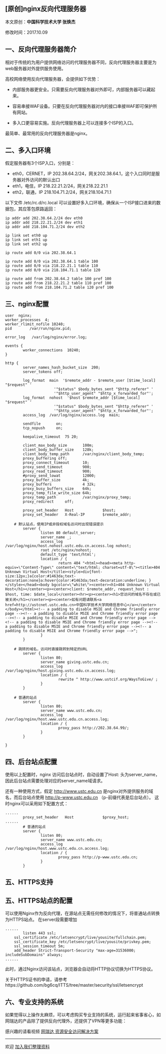 ## [原创]nginx反向代理服务器

本文原创：**中国科学技术大学 张焕杰**

修改时间：2017.10.09

## 一、反向代理服务器简介

相对于传统的为用户提供网络访问的代理服务器不同，反向代理服务器主要是为web服务器对外提供服务使用。

高校网络使用反向代理服务器，会提供如下优势：

* 内部服务器更安全。只需要反向代理服务器对外即可，内部服务器可以藏起来。

* 容易串接WAF设备。只要在反向代理服务器对内的接口串接WAF即可保护所有网站。

* 多入口更容易实施。反向代理服务器上可以连接多个ISP的入口。

最简单、最常用的反向代理服务器是nginx。

## 二、多入口环境

假定服务器有3个ISP入口，分别是：

* eth0，CERNET，IP 202.38.64.2/24，网关202.38.64.1，这个入口同时是服务器对外访问的默认出口
* eth1，电信，IP 218.22.21.2/24，网关218.22.21.1
* eth2，联通，IP 218.104.71.2/24，网关218.104.71.1

以下文件 /etc/rc.d/rc.local 可以设置好多入口环境，确保从一个ISP接口进来的数据包，其应答包原路返回：
````
ip addr add 202.38.64.2/24 dev eth0
ip addr add 218.22.21.2/24 dev eth1
ip addr add 218.104.71.2/24 dev eth2

ip link set eth0 up
ip link set eth1 up
ip link set eth2 up

ip route add 0/0 via 202.38.64.1

ip route add 0/0 via 202.38.64.1 table 100
ip route add 0/0 via 218.22.21.1 table 110
ip route add 0/0 via 218.104.71.1 table 120

ip route add from 202.38.64.2 table 100 pref 100
ip route add from 218.22.21.2 table 110 pref 100
ip route add from 218.104.71.2 table 120 pref 100
````

## 三、nginx配置
````
user  nginx;
worker_processes  4;
worker_rlimit_nofile 10240;
pid        /var/run/nginx.pid;

error_log   /var/log/nginx/error.log;

events {
        worker_connections  10240;
}

http {
        server_names_hash_bucket_size  200;
        server_tokens off;

        log_format  main  '$remote_addr - $remote_user [$time_local] "$request" '
                      '"$status" $body_bytes_sent "$http_referer" '
                      '"$http_user_agent" "$http_x_forwarded_for"';
        log_format  nohost  '$host $remote_addr [$time_local] "$request" '
                      '"$status" $body_bytes_sent "$http_referer" '
                      '"$http_user_agent" "$http_x_forwarded_for"';
        access_log  /var/log/nginx/access.log  main;

        sendfile       on;
        tcp_nopush     on;

        keepalive_timeout  75 20;

        client_max_body_size       100m;
        client_body_buffer_size    128k;
        client_body_temp_path      /var/nginx/client_body_temp;
        proxy_buffering off;
        proxy_connect_timeout      10;
        proxy_send_timeout         900;
        proxy_read_timeout         900;
        #proxy_send_lowat          12000;
        proxy_buffer_size          4k;
        proxy_buffers              4 32k;
        proxy_busy_buffers_size    64k;
        proxy_temp_file_write_size 64k;
        proxy_temp_path            /var/nginx/proxy_temp;
        proxy_redirect     off;

        proxy_set_header   Host             $host;
        proxy_set_header   X-Real-IP        $remote_addr;

	# 默认站点，使用IP或非授权域名访问时出现错误提示
        server {
                listen 80 default_server;
                server_name _;
                access_log /var/log/nginx/host.nohost.ustc.edu.cn.access.log nohost;
                root /etc/nginx/nohost;
                default_type 'text/html';
                location / {
                        return 404 "<html><head><meta http-equiv=\"Content-Type\" content=\"text/html; charset=utf-8\"><title>404 Unknown Virtual Host</title><style>div{font-size:12px;}a{color:#1463da;text-decoration:none}a:hover{color:#1463da;text-decoration:underline; }</style></head><body bgcolor=\"white\"><center><h1>404 Unknown Virtual Host</h1></center><p><center>client: $remote_addr, request_host : $host, time: $date_local</center><hr><p><center><h1>您访问的域名不存在或已被关闭</h1></center><p><center>如有问题请联系<a href=http://ustcnet.ustc.edu.cn>中国科学技术大学网络信息中心</a></center></body></html><!-- a padding to disable MSIE and Chrome friendly error page --><!-- a padding to disable MSIE and Chrome friendly error page --><!-- a padding to disable MSIE and Chrome friendly error page --><!-- a padding to disable MSIE and Chrome friendly error page --><!-- a padding to disable MSIE and Chrome friendly error page --><!-- a padding to disable MSIE and Chrome friendly error page -->";
                }
        }

	# 跳转的域名，访问时直接跳转到特定的URL
     	server {
                listen 80;
                server_name giving.ustc.edu.cn;
                access_log /var/log/nginx/host.giving.ustc.edu.cn.access.log;
                location / {
                        rewrite ^ http://www.ustcif.org/WaysToGive/ ;
                }
        }

	# 普通的站点
        server {
                listen 80;
                server_name www.ustc.edu.cn;
                access_log /var/log/nginx/host.www.ustc.edu.cn.access.log;
                location / {
                        proxy_pass http://202.38.64.99/;
                }
        }

}
````

## 四、后台站点配置

使用以上配置时，nginx 访问后台站点时，自动设置了Host: 头为server_name，因此后台站点需要处理对应的server_name域请求。

还有一种使用方式，假定 http://www.ustc.edu.cn 是nginx对外提供服务的域名，而后台站点使用 http://p-www.ustc.edu.cn （p-前缀代表是后台站点）。
这时nginx可以采用如下配置方式：
````
......
        proxy_set_header   Host             $proxy_host;
......
        # 普通的站点
        server {
                listen 80;
                server_name www.ustc.edu.cn;
                access_log /var/log/nginx/host.www.ustc.edu.cn.access.log;
                location / {
                        proxy_pass http://p-www.ustc.edu.cn;
                }
        }
````

## 五、HTTPS支持

## 五、HTTPS站点的配置
可以使用Nginx作为反向代理，在源站点无需任何修改的情况下，将普通站点转换为HTTPS站点。
在server段需要增加
````
......
        listen 443 ssl;
	ssl_certificate /etc/letsencrypt/live/yousite/fullchain.pem;
	ssl_certificate_key /etc/letsencrypt/live/yousite/privkey.pem;
	ssl_session_timeout 5m;
	add_header Strict-Transport-Security "max-age=31536000; includeSubDomains" always;
......
````
此时，通过Nginx访问该站点，浏览器会自动将HTTP协议切换为HTTPS协议。

关于HTTPS证书的申请，请参考https://github.com/bg6cq/ITTS/tree/master/security/ssl/letsencrypt


## 六、专业支持的系统

如果觉得以上操作太麻烦，可以考虑购买专业支持的系统，运行起来省事省心，如网瑞达的产品除了提供反向代理外，还提供了VPN等更多功能：

感兴趣的请看视频 [网瑞达 资源安全访问解决方案](http://v.wrdtech.com/vod-show?id=66)

***
欢迎 [加入我们整理资料](https://github.com/bg6cq/ITTS)
